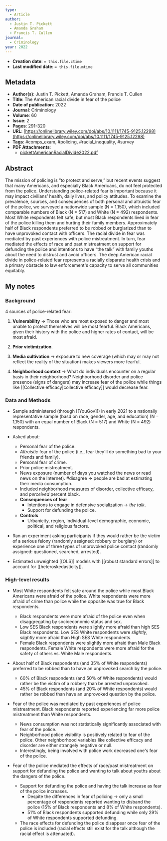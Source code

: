 ```yaml
---
type:
  - Article
author:
  - Justin T. Pickett
  - Amanda Graham
  - Francis T. Cullen
journal:
  - Criminology
year: 2022
---
```


* **Creation date**: `= this.file.ctime`
* **Last modified date**: `= this.file.mtime`

## Metadata

* **Author(s)**: Justin T. Pickett, Amanda Graham, Francis T. Cullen
* **Title**: The American racial divide in fear of the police
* **Date of publication**: 2022
* **Journal**: Criminology
* **Volume**: 60
* **Issue**: 2
* **Pages**: 291-320
* **URL**: [https://onlinelibrary.wiley.com/doi/abs/10.1111/1745-9125.12298](https://onlinelibrary.wiley.com/doi/abs/10.1111/1745-9125.12298)
* **Tags**: #comps_exam, #policing, #racial_inequality, #survey
* **PDF Attachments**:
  * [pickettAmericanRacialDivide2022.pdf](zotero://open-pdf/library/items/BJMU946Y)

## Abstract

The mission of policing is “to protect and serve,” but recent events suggest that many Americans, and especially Black Americans, do not feel protected from the police. Understanding police-related fear is important because it may impact civilians’ health, daily lives, and policy attitudes. To examine the prevalence, sources, and consequences of both personal and altruistic fear of the police, we surveyed a nationwide sample (N = 1,150), which included comparable numbers of Black (N = 517) and White (N = 492) respondents. Most White respondents felt safe, but most Black respondents lived in fear of the police killing them and hurting their family members. Approximately half of Black respondents preferred to be robbed or burglarized than to have unprovoked contact with officers. The racial divide in fear was mediated by past experiences with police mistreatment. In turn, fear mediated the effects of race and past mistreatment on support for defunding the police and intentions to have “the talk” with family youths about the need to distrust and avoid officers. The deep American racial divide in police-related fear represents a racially disparate health crisis and a primary obstacle to law enforcement's capacity to serve all communities equitably.

## My notes

### Background

4 sources of police-related fear:

1. **Vulnerability** -> Those who are most exposed to danger and most unable to protect themselves will be most fearful. Black Americans, given their history with the police and higher rates of contact, will be most afraid.
   
2. **Prior victimization**.
   
3. **Media cultivation** -> exposure to new coverage (which may or may not reflect the reality of the situation) makes viewers more fearful.
   
4. **Neighborhood context** -> What do individuals encounter on a regular basis in their neighborhood? Neighborhood disorder and police presence (signs of dangers) may increase fear of the police while things like [[Collective efficacy|collective efficacy]] would decrease fear.

### Data and Methods

* Sample administered (through [[YouGov]]) in early 2021 to a nationally representative sample (basd on race, gender, age, and education) (N = 1,150) with an equal number of Black (N = 517) and White (N = 492) respondents.
  
* Asked about:
	* Personal fear of the police.
	* *Altruistic* fear of the police (i.e., fear they'll do something bad to your friends and family).
	* Personal fear of crime.
	* Prior police mistreatment.
	* News exposure (number of days you watched the news or read news on the Internet). #disagree -> people are bad at estimating their media consumption.
	* Included neighborhood measures of disorder, collective efficacy, and *perceived* percent black.
	* **Consequences of fear**
		* Intentions to engage in defensive socialization -> *the talk*.
		* Support for defunding the police.
	* **Controls**
		* Urbanicity, region, individual-level demographic, economic, political, and religious factors.
		  
* Ran an experiment asking participants if they would rather be the victim of a serious felony (randomly assigned: robbery or burglary) or experience one of three types of unprovoked police contact (randomly assigned: questioned, searched, arrested).
  
* Estimated unweighted [[OLS]] models with [[robust standard errors]] to account for [[heteroskedasticity]].

### High-level results

* Most White respondents felt safe around the police while most Black Americans were afraid of the police. White respondents were more afraid of crime than police while the opposite was true for Black respondents.
	* Black respondents were more afraid of the police even when disaggregating by socioeconomic status and sex.
	* Low SES Black respondents were slightly more afraid than high SES Black respondents. Low SES White respondents were *slightly, slightly* more afraid than High SES White respondents.
	* Female Black respondents were slightly more afraid than Male Black respondents. Female White respondents were more afraid for the safety of others vs. White Male respondents.
  
* About half of Black respondents (and 35% of White respondents) preferred to be robbed than to have an unprovoked search by the police.
	* 60% of Black respondents (and 50% of White respondents) would rather be the victim of a robbery than be arrested unprovoked.
	* 45% of Black respondents (and 20% of White respondents) would rather be robbed than have an unprovoked question by the police.
  
* Fear of the police was mediated by past experiences of police mistreatment. Black respondents reported experiencing far more police mistreatment than White respondents.
	* News consumption was not statistically significantly associated with fear of the police.
	* Neighborhood police visibility is positively related to fear of the police. Other neighborhood variables like collective efficacy and disorder are either strangely negative or null.
	* Interestingly, being involved with police work decreased one's fear of the police.
  
* Fear of the police mediated the effects of race/past mistreatment on support for defunding the police and wanting to talk about youths about the dangers of the police.
	* Support for defunding the police and having the talk increase as fear of the police increases.
		* Despite the differences in fear of policing -> only a small percentage of respondents reported wanting to disband the police (15% of Black respondents and 8% of White respondents).
		* 51% of Black respondents supported defunding while only 29% of White respondents supported defunding.
	* The race effects for defunding the police disappear once fear of the police is included (racial effects still exist for the talk although the racial effect is attenuated).